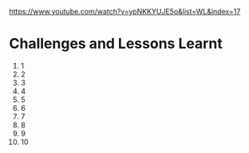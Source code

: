 https://www.youtube.com/watch?v=ypNKKYUJE5o&list=WL&index=17

# Challenges and Lessons Learnt
1. 1
2. 2
3. 3
4. 4
5. 5
6. 6
7. 7
8. 8
9. 9
10. 10